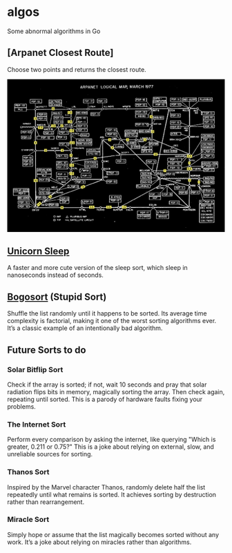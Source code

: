 # algos

Some abnormal algorithms in Go

## [Arpanet Closest Route]

Choose two points and returns the closest route.

![arpanet](arpanetClosestRoute/arpanet-map.png)

## [Unicorn Sleep](unicornSleep/main.go)

A faster and more cute version of the sleep sort, which sleep in nanoseconds instead of seconds.

## [Bogosort](bogoSort/main.go) (Stupid Sort)
Shuffle the list randomly until it happens to be sorted. Its average time complexity is factorial, making it one of the worst sorting algorithms ever. It’s a classic example of an intentionally bad algorithm.

## Future Sorts to do

### Solar Bitflip Sort
Check if the array is sorted; if not, wait 10 seconds and pray that solar radiation flips bits in memory, magically sorting the array. Then check again, repeating until sorted. This is a parody of hardware faults fixing your problems.

### The Internet Sort
Perform every comparison by asking the internet, like querying "Which is greater, 0.211 or 0.75?" This is a joke about relying on external, slow, and unreliable sources for sorting.

### Thanos Sort
Inspired by the Marvel character Thanos, randomly delete half the list repeatedly until what remains is sorted. It achieves sorting by destruction rather than rearrangement.

### Miracle Sort
Simply hope or assume that the list magically becomes sorted without any work. It’s a joke about relying on miracles rather than algorithms.
